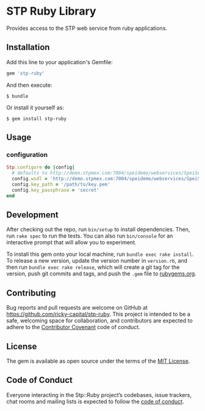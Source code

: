 # STP Ruby Library

Provides access to the STP web service from ruby applications.

## Installation

Add this line to your application's Gemfile:

```ruby
gem 'stp-ruby'
```

And then execute:

    $ bundle

Or install it yourself as:

    $ gem install stp-ruby

## Usage

### configuration

```ruby
Stp.configure do |config|
  # defaults to http://demo.stpmex.com:7004/speidemo/webservices/SpeiServices?WSDL
  config.wsdl = 'http://demo.stpmex.com:7004/speidemo/webservices/SpeiServices?WSDL'
  config.key_path = '/path/to/key.pem'
  config.key_passphrase = 'secret'
end
```

## Development

After checking out the repo, run `bin/setup` to install dependencies. Then, run `rake spec` to run the tests. You can also run `bin/console` for an interactive prompt that will allow you to experiment.

To install this gem onto your local machine, run `bundle exec rake install`. To release a new version, update the version number in `version.rb`, and then run `bundle exec rake release`, which will create a git tag for the version, push git commits and tags, and push the `.gem` file to [rubygems.org](https://rubygems.org).

## Contributing

Bug reports and pull requests are welcome on GitHub at https://github.com/ricky-capital/stp-ruby. This project is intended to be a safe, welcoming space for collaboration, and contributors are expected to adhere to the [Contributor Covenant](http://contributor-covenant.org) code of conduct.

## License

The gem is available as open source under the terms of the [MIT License](http://opensource.org/licenses/MIT).

## Code of Conduct

Everyone interacting in the Stp::Ruby project’s codebases, issue trackers, chat rooms and mailing lists is expected to follow the [code of conduct](https://github.com/[USERNAME]/stp-ruby/blob/master/CODE_OF_CONDUCT.md).
